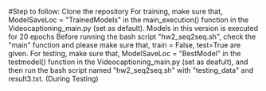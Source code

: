 #Step to follow:
Clone the repository
For training, make sure that, ModelSaveLoc = "TrainedModels" in the main_execution() function in the Videocaptioning_main.py (set as default). Models in this version is executed for 20 epochs
Before running the bash script "hw2_seq2seq.sh", check the "main" function and please make sure that, train = False, test=True are given.
For testing, make sure that, ModelSaveLoc = "BestModel" in the testmodel() function in the Videocaptioning_main.py (set as deafult), and then run the bash script named "hw2_seq2seq.sh" with "testing_data" and result3.txt. (During Testing)
